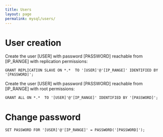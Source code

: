 ```yaml
---
title: Users
layout: page
permalink: mysql/users/
---
```


# User creation

Create the user [USER] with password [PASSWORD] reachable from [IP_RANGE] with replication permissions:

```mysql
GRANT REPLICATION SLAVE ON *.*  TO '[USER]'@'[IP_RANGE]' IDENTIFIED BY '[PASSWORD]';
```

Create the user [USER] with password [PASSWORD] reachable from [IP_RANGE] with root permissions:

```mysql
GRANT ALL ON *.*  TO '[USER]'@'[IP_RANGE]' IDENTIFIED BY '[PASSWORD]';
```

# Change password

```mysql
SET PASSWORD FOR '[USER]'@'[IP_RANGE]' = PASSWORD('[PASSWORD]');
```
